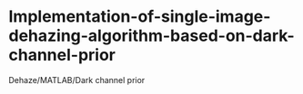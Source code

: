 # Implementation-of-single-image-dehazing-algorithm-based-on-dark-channel-prior
Dehaze/MATLAB/Dark channel prior
